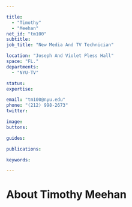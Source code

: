```yaml
---

title:
  - "Timothy"
  - "Meehan"
net_id: "tm100"
subtitle: 
job_title: "New Media And TV Technician"

location: "Joseph And Violet Pless Hall"
space: "FL."
departments:
  - "NYU-TV"

status: 
expertise:

email: "tm100@nyu.edu"
phone: "(212) 998-2673"
twitter: 

image: 
buttons:

guides:

publications:

keywords:

---
```


# About Timothy Meehan


